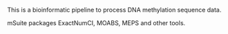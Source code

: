This is a bioinformatic pipeline to process DNA methylation sequence data.

mSuite packages ExactNumCI, MOABS, MEPS and other tools.